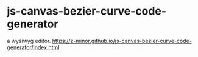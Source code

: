 # js-canvas-bezier-curve-code-generator
a wysiwyg editor.
https://z-minor.github.io/js-canvas-bezier-curve-code-generator/index.html
